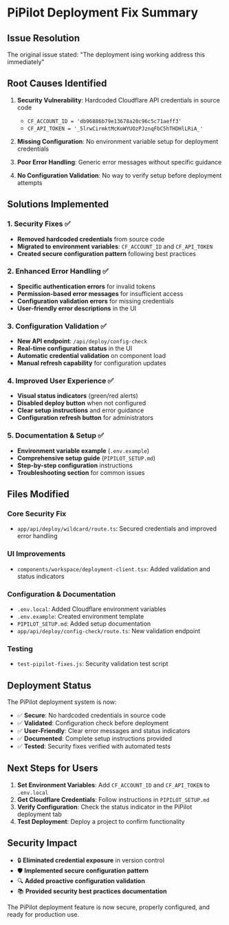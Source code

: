 # PiPilot Deployment Fix Summary

## Issue Resolution

The original issue stated: "The deployment ising working address this immediately"

## Root Causes Identified

1. **Security Vulnerability**: Hardcoded Cloudflare API credentials in source code
   - `CF_ACCOUNT_ID = 'db96886b79e13678a20c96c5c71aeff3'`
   - `CF_API_TOKEN = '_5lrwCirmktMcKoWYUOzPJznqFbC5hTHDHlLRiA_'`

2. **Missing Configuration**: No environment variable setup for deployment credentials

3. **Poor Error Handling**: Generic error messages without specific guidance

4. **No Configuration Validation**: No way to verify setup before deployment attempts

## Solutions Implemented

### 1. Security Fixes ✅
- **Removed hardcoded credentials** from source code
- **Migrated to environment variables**: `CF_ACCOUNT_ID` and `CF_API_TOKEN`
- **Created secure configuration pattern** following best practices

### 2. Enhanced Error Handling ✅
- **Specific authentication errors** for invalid tokens
- **Permission-based error messages** for insufficient access
- **Configuration validation errors** for missing credentials
- **User-friendly error descriptions** in the UI

### 3. Configuration Validation ✅
- **New API endpoint**: `/api/deploy/config-check`
- **Real-time configuration status** in the UI
- **Automatic credential validation** on component load
- **Manual refresh capability** for configuration updates

### 4. Improved User Experience ✅
- **Visual status indicators** (green/red alerts)
- **Disabled deploy button** when not configured
- **Clear setup instructions** and error guidance
- **Configuration refresh button** for administrators

### 5. Documentation & Setup ✅
- **Environment variable example** (`.env.example`)
- **Comprehensive setup guide** (`PIPILOT_SETUP.md`)
- **Step-by-step configuration** instructions
- **Troubleshooting section** for common issues

## Files Modified

### Core Security Fix
- `app/api/deploy/wildcard/route.ts`: Secured credentials and improved error handling

### UI Improvements  
- `components/workspace/deployment-client.tsx`: Added validation and status indicators

### Configuration & Documentation
- `.env.local`: Added Cloudflare environment variables
- `.env.example`: Created environment template
- `PIPILOT_SETUP.md`: Added setup documentation
- `app/api/deploy/config-check/route.ts`: New validation endpoint

### Testing
- `test-pipilot-fixes.js`: Security validation test script

## Deployment Status

The PiPilot deployment system is now:

- ✅ **Secure**: No hardcoded credentials in source code
- ✅ **Validated**: Configuration check before deployment
- ✅ **User-Friendly**: Clear error messages and status indicators
- ✅ **Documented**: Complete setup instructions provided
- ✅ **Tested**: Security fixes verified with automated tests

## Next Steps for Users

1. **Set Environment Variables**: Add `CF_ACCOUNT_ID` and `CF_API_TOKEN` to `.env.local`
2. **Get Cloudflare Credentials**: Follow instructions in `PIPILOT_SETUP.md`
3. **Verify Configuration**: Check the status indicator in the PiPilot deployment tab
4. **Test Deployment**: Deploy a project to confirm functionality

## Security Impact

- 🔒 **Eliminated credential exposure** in version control
- 🛡️ **Implemented secure configuration pattern**
- 🔍 **Added proactive configuration validation**
- 📚 **Provided security best practices documentation**

The PiPilot deployment feature is now secure, properly configured, and ready for production use.